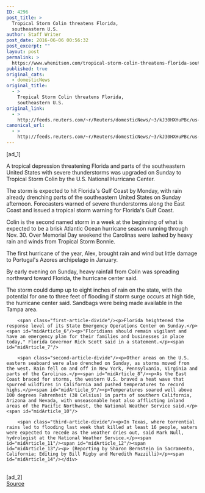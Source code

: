 ```yaml
---
ID: 4296
post_title: >
  Tropical Storm Colin threatens Florida,
  southeastern U.S.
author: Staff Writer
post_date: 2016-06-06 00:56:32
post_excerpt: ""
layout: post
permalink: >
  https://www.whenitson.com/tropical-storm-colin-threatens-florida-southeastern-u-s/
published: true
original_cats:
  - domesticNews
original_title:
  - >
    Tropical Storm Colin threatens Florida,
    southeastern U.S.
original_link:
  - >
    http://feeds.reuters.com/~r/Reuters/domesticNews/~3/kJ30HXHuPBc/us-storm-colin-idUSKCN0YR0WV
canonical_url:
  - >
    http://feeds.reuters.com/~r/Reuters/domesticNews/~3/kJ30HXHuPBc/us-storm-colin-idUSKCN0YR0WV
---
```

 [ad_1]
<br><div id="articleText">
<span id="midArticle_start"/>

<span class="focusParagraph" readability="3"><p><span class="articleLocatio&lt;/span&gt;n">A tropical depression threatening Florida and parts of the southeastern United States with severe thunderstorms was upgraded on Sunday to Tropical Storm Colin by the U.S. National Hurricane Center.</span></p></span><span id="midArticle_0"/><p>The storm is expected to hit Florida's Gulf Coast by Monday, with rain already drenching parts of the southeastern United States on Sunday afternoon. Forecasters warned of severe thunderstorms along the East Coast and issued a tropical storm warning for Florida's Gulf Coast.</p><span id="midArticle_1"/><p>Colin is the second named storm in a week at the beginning of what is expected to be a brisk Atlantic Ocean hurricane season running through Nov. 30. Over Memorial Day weekend the Carolinas were lashed by heavy rain and winds from Tropical Storm Bonnie. </p><span id="midArticle_2"/><p>The first hurricane of the year, Alex, brought rain and wind but little damage to Portugal's Azores archipelago in January.</p><span id="midArticle_3"/><p>By early evening on Sunday, heavy rainfall from Colin was spreading northward toward Florida, the hurricane center said.</p><span id="midArticle_4"/><p>The storm could dump up to eight inches of rain on the state, with the potential for one to three feet of flooding if storm surge occurs at high tide, the hurricane center said. Sandbags were being made available in the Tampa area.</p><span id="midArticle_5"/>
        
        <span class="first-article-divide"/><p>Florida heightened the response level of its State Emergency Operations Center on Sunday.</p><span id="midArticle_6"/><p>"Floridians should remain vigilant and have an emergency plan for their families and businesses in place today," Florida Governor Rick Scott said in a statement.</p><span id="midArticle_7"/>
        
        <span class="second-article-divide"/><p>Other areas on the U.S. eastern seaboard were also drenched on Sunday, as storms moved from the west. Rain fell on and off in New York, Pennsylvania, Virginia and parts of the Carolinas.</p><span id="midArticle_8"/><p>As the East Coast braced for storms, the western U.S. braved a heat wave that spurred wildfires in California and pushed temperatures to record highs.</p><span id="midArticle_9"/><p>Temperatures soared well above 100 degrees Fahrenheit (38 Celsius) in parts of southern California, Arizona and Nevada, with unseasonable heat also afflicting inland areas of the Pacific Northwest, the National Weather Service said.</p><span id="midArticle_10"/>
        
        <span class="third-article-divide"/><p>In Texas, where torrential rains led to flooding last week that killed at least 16 people, waters were expected to recede as the weather dries out, said Mark Null, hydrologist at the National Weather Service.</p><span id="midArticle_11"/><span id="midArticle_12"/><span id="midArticle_13"/><p> (Reporting by Sharon Bernstein in Sacramento, California; Editing by Bill Rigby and Meredith Mazzilli)</p><span id="midArticle_14"/></div>
<br>[ad_2]
<br><a href="http://feeds.reuters.com/~r/Reuters/domesticNews/~3/kJ30HXHuPBc/us-storm-colin-idUSKCN0YR0WV">Source </a>